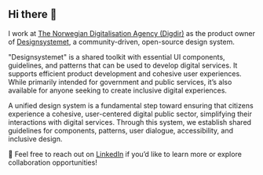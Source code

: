 ## Hi there 👋

I work at [The Norwegian Digitalisation Agency (Digdir)](https://www.digdir.no) as the product owner of [Designsystemet](https://www.designsystemet.no), a community-driven, open-source design system.

"Designsystemet" is a shared toolkit with essential UI components, guidelines, and patterns that can be used to develop digital services. It supports efficient product development and cohesive user experiences. While primarily intended for government and public services, it’s also available for anyone seeking to create inclusive digital experiences.

A unified design system is a fundamental step toward ensuring that citizens experience a cohesive, user-centered digital public sector, simplifying their interactions with digital services. Through this system, we establish shared guidelines for components, patterns, user dialogue, accessibility, and inclusive design.

💬 Feel free to reach out on [LinkedIn](https://www.linkedin.com/in/mrosvik/) if you’d like to learn more or explore collaboration opportunities!
